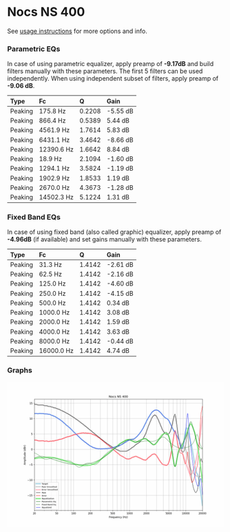 # Nocs NS 400
See [usage instructions](https://github.com/jaakkopasanen/AutoEq#usage) for more options and info.

### Parametric EQs
In case of using parametric equalizer, apply preamp of **-9.17dB** and build filters manually
with these parameters. The first 5 filters can be used independently.
When using independent subset of filters, apply preamp of **-9.06 dB**.

| Type    | Fc         |      Q | Gain     |
|:--------|:-----------|:-------|:---------|
| Peaking | 175.8 Hz   | 0.2208 | -5.55 dB |
| Peaking | 866.4 Hz   | 0.5389 | 5.44 dB  |
| Peaking | 4561.9 Hz  | 1.7614 | 5.83 dB  |
| Peaking | 6431.1 Hz  | 3.4642 | -8.66 dB |
| Peaking | 12390.6 Hz | 1.6642 | 8.84 dB  |
| Peaking | 18.9 Hz    | 2.1094 | -1.60 dB |
| Peaking | 1294.1 Hz  | 3.5824 | -1.19 dB |
| Peaking | 1902.9 Hz  | 1.8533 | 1.19 dB  |
| Peaking | 2670.0 Hz  | 4.3673 | -1.28 dB |
| Peaking | 14502.3 Hz | 5.1224 | 1.31 dB  |

### Fixed Band EQs
In case of using fixed band (also called graphic) equalizer, apply preamp of **-4.96dB**
(if available) and set gains manually with these parameters.

| Type    | Fc         |      Q | Gain     |
|:--------|:-----------|:-------|:---------|
| Peaking | 31.3 Hz    | 1.4142 | -2.61 dB |
| Peaking | 62.5 Hz    | 1.4142 | -2.16 dB |
| Peaking | 125.0 Hz   | 1.4142 | -4.60 dB |
| Peaking | 250.0 Hz   | 1.4142 | -4.15 dB |
| Peaking | 500.0 Hz   | 1.4142 | 0.34 dB  |
| Peaking | 1000.0 Hz  | 1.4142 | 3.08 dB  |
| Peaking | 2000.0 Hz  | 1.4142 | 1.59 dB  |
| Peaking | 4000.0 Hz  | 1.4142 | 3.63 dB  |
| Peaking | 8000.0 Hz  | 1.4142 | -0.44 dB |
| Peaking | 16000.0 Hz | 1.4142 | 4.74 dB  |

### Graphs
![](./Nocs%20NS%20400.png)